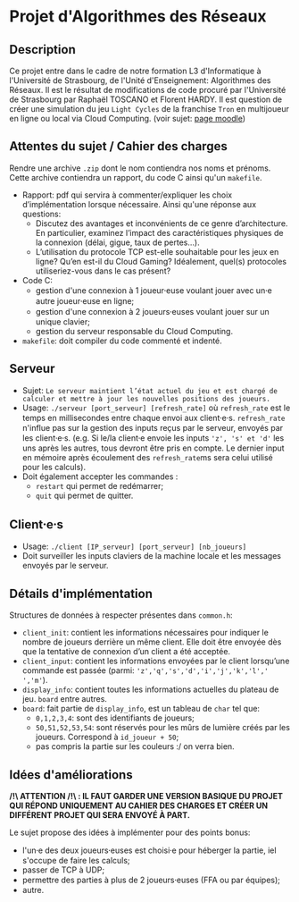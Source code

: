 # Projet d'Algorithmes des Réseaux 



## Description
Ce projet entre dans le cadre de notre formation L3 d'Informatique à l'Université de Strasbourg, de l'Unité d'Enseignement: Algorithmes des Réseaux. Il est le résultat de modifications de code procuré par l'Université de Strasbourg par Raphaël TOSCANO et Florent HARDY. Il est question de créer une simulation du jeu `Light Cycles` de la franchise `Tron` en multijoueur en ligne ou local via Cloud Computing. (voir sujet: [page moodle](https://moodle.unistra.fr/mod/resource/view.php?id=703877))

## Attentes du sujet / Cahier des charges
Rendre une archive `.zip` dont le nom contiendra nos noms et prénoms. Cette archive contiendra un rapport, du code C ainsi qu'un `makefile`.
- Rapport: pdf qui servira à commenter/expliquer les choix d’implémentation lorsque nécessaire. Ainsi qu'une réponse aux questions: 
    - Discutez des avantages et inconvénients de ce genre d’architecture. En particulier, examinez l’impact des caractéristiques physiques de la connexion (délai, gigue, taux de pertes...). 
    - L’utilisation du protocole TCP est-elle souhaitable pour les jeux en ligne? Qu’en est-il du Cloud Gaming? Idéalement, quel(s) protocoles utiliseriez-vous dans le cas présent?
- Code C: 
    - gestion d'une connexion à 1 joueur⸱euse voulant jouer avec un⸱e autre joueur⸱euse en ligne;
    - gestion d'une connexion à 2 joueurs⸱euses voulant jouer sur un unique clavier;
    - gestion du serveur responsable du Cloud Computing.
- `makefile`: doit compiler du code commenté et indenté.

## Serveur
- Sujet: `Le serveur maintient l’état actuel du jeu et est chargé de calculer et mettre à jour les nouvelles positions des joueurs.`
- Usage: `./serveur [port_serveur] [refresh_rate]` où `refresh_rate` est le temps en millisecondes entre chaque envoi aux client⸱e⸱s. `refresh_rate` n'influe pas sur la gestion des inputs reçus par le serveur, envoyés par les client⸱e⸱s. (e.g. Si le/la client⸱e envoie les inputs `'z', 's' et 'd'` les uns après les autres, tous devront être pris en compte. Le dernier input en mémoire après écoulement des `refresh_rate`ms sera celui utilisé pour les calculs).
- Doit également accepter les commandes :
    - `restart` qui permet de redémarrer;
    - `quit` qui permet de quitter.

## Client⸱e⸱s
- Usage: `./client [IP_serveur] [port_serveur] [nb_joueurs]`
- Doit surveiller les inputs claviers de la machine locale et les messages envoyés par le serveur.

## Détails d'implémentation
Structures de données à respecter présentes dans `common.h`:
- `client_init`: contient les informations nécessaires pour indiquer le nombre de joueurs derrière un même client. Elle doit être envoyée dès que la tentative de connexion d’un client a été acceptée.
- `client_input`: contient les informations envoyées par le client lorsqu’une commande est passée (parmi: `'z','q','s','d','i','j','k','l',' ','m'`).
- `display_info`: contient toutes les informations actuelles du plateau de jeu. `board` entre autres.
- `board`: fait partie de `display_info`, est un tableau de `char` tel que:
    - `0,1,2,3,4`: sont des identifiants de joueurs;
    - `50,51,52,53,54`: sont réservés pour les mûrs de lumière créés par les joueurs. Correspond à `id_joueur + 50`;
    - pas compris la partie sur les couleurs :/ on verra bien.

## Idées d'améliorations
**/!\ ATTENTION /!\ : IL FAUT GARDER UNE VERSION BASIQUE DU PROJET QUI RÉPOND UNIQUEMENT AU CAHIER DES CHARGES ET CRÉER UN DIFFÉRENT PROJET QUI SERA ENVOYÉ À PART.**

Le sujet propose des idées à implémenter pour des points bonus:
- l'un⸱e des deux joueurs⸱euses est choisi⸱e pour héberger la partie, iel s'occupe de faire les calculs;
- passer de TCP à UDP;
- permettre des parties à plus de 2 joueurs⸱euses (FFA ou par équipes);
- autre.


